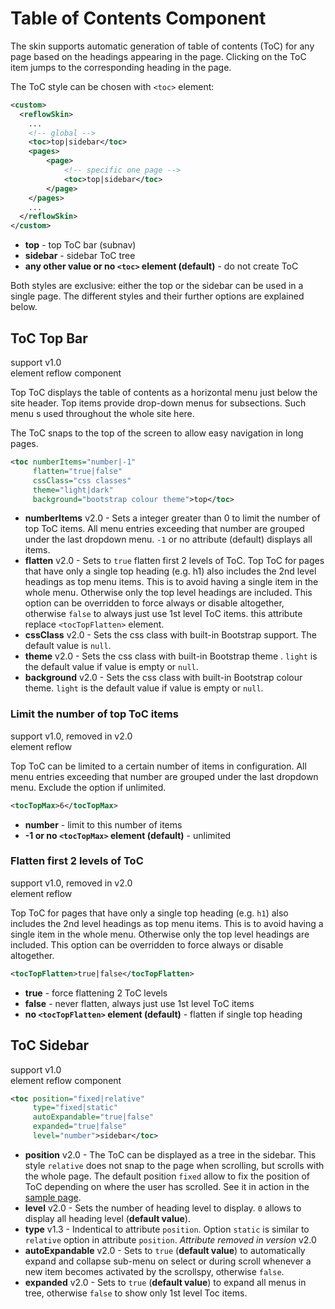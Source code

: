 # Table of Contents Component

The skin supports automatic generation of table of contents (ToC) for any page based on the headings appearing in the page. Clicking on the ToC item jumps to the corresponding heading in the page.

The ToC style can be chosen with `<toc>` element:

```xml
<custom>
  <reflowSkin>
    ...
    <!-- global -->
    <toc>top|sidebar</toc>
    <pages>
        <page>
            <!-- specific one page -->
            <toc>top|sidebar</toc>
        </page>
    </pages>
    ...
  </reflowSkin>
</custom>
```

- **top** - top ToC bar (subnav)
- **sidebar** - sidebar ToC tree
- **any other value or no `<toc>` element (default)** - do not create ToC

Both styles are exclusive: either the top or the sidebar can be used in a single page. The
different styles and their further options are explained below.

## ToC Top Bar

support <span class="badge badge-primary">v1.0</span><br/>
element <span class="badge badge-secondary">reflow</span> <span class="badge badge-info">component</span>

Top ToC displays the table of contents as a horizontal menu just below the site header. Top items provide drop-down menus for subsections. Such menu s used throughout the whole site here.

The ToC snaps to the top of the screen to allow easy navigation in long pages.

```xml
<toc numberItems="number|-1" 
     flatten="true|false"
     cssClass="css classes"
     theme="light|dark"
     background="bootstrap colour theme">top</toc>
```

- **numberItems** <span class="badge badge-light">v2.0</span> -  Sets a integer greater than 0 to limit the number of top ToC items. All menu entries exceeding that number are grouped under the last dropdown menu. `-1` or no attribute (default) displays all items.
- **flatten** <span class="badge badge-light">v2.0</span> - Sets to `true` flatten first 2 levels of ToC. Top ToC for pages that have only a single top heading (e.g. h1) also includes the 2nd level headings as top menu items. This is to avoid having a single item in the whole menu. Otherwise only the top level headings are included. This option can be overridden to force always or disable altogether, otherwise `false` to always just use 1st level ToC items. this attribute replace `<tocTopFlatten>` element.
- **cssClass** <span class="badge badge-light">v2.0</span> - Sets the css class with built-in Bootstrap support. The default value is `null`.
- **theme** <span class="badge badge-light">v2.0</span> - Sets the css class with built-in Bootstrap theme . `light` is the default value if value is empty or `null`.
- **background** <span class="badge badge-light">v2.0</span> - Sets the css class with built-in Bootstrap colour theme. `light` is the default value if value is empty or `null`.

### Limit the number of top ToC items

support <span class="badge badge-primary">v1.0</span>, removed in <span class="badge badge-danger">v2.0</span><br/>
element <span class="badge badge-secondary">reflow</span><br/>

Top ToC can be limited to a certain number of items in configuration. All menu entries exceeding
that number are grouped under the last dropdown menu. Exclude the option if unlimited.

```xml
<tocTopMax>6</tocTopMax>
```

- **number** - limit to this number of items
- **-1 or no `<tocTopMax>` element (default)** - unlimited

### Flatten first 2 levels of ToC

support <span class="badge badge-primary">v1.0</span>, removed in <span class="badge badge-danger">v2.0</span><br/>
element <span class="badge badge-secondary">reflow</span><br/>

Top ToC for pages that have only a single top heading (e.g. `h1`) also includes the 2nd level
headings as top menu items. This is to avoid having a single item in the whole menu. Otherwise
only the top level headings are included. This option can be overridden to force always or
disable altogether.

```xml
<tocTopFlatten>true|false</tocTopFlatten>
```

- **true** - force flattening 2 ToC levels
- **false** - never flatten, always just use 1st level ToC items
- **no `<tocTopFlatten>` element (default)** - flatten if single top heading

## ToC Sidebar

support <span class="badge badge-primary">v1.0</span><br/>
element <span class="badge badge-secondary">reflow</span> <span class="badge badge-info">component</span>

```xml
<toc position="fixed|relative"
     type="fixed|static"
     autoExpandable="true|false"
     expanded="true|false"
     level="number">sidebar</toc>
```

- **position** <span class="badge badge-light">v2.0</span> - The ToC can be displayed as a tree in the sidebar. This style `relative` does not snap to the page when scrolling, but scrolls with the whole page. The default position `fixed` allow to fix the position of ToC depending on where the user has scrolled. See it in action in the [sample page][toc-sidebar].
- **level** <span class="badge badge-light">v2.0</span> - Sets the number of heading level to display. `0` allows to display all heading level (**default value**).
- **type** <span class="badge badge-light">v1.3</span> - Indentical to attribute `position`. Option `static` is similar to `relative` option in attribute `position`. _Attribute removed in version_ <span class="badge badge-light">v2.0</span>
- **autoExpandable** <span class="badge badge-light">v2.0</span> - Sets to `true` (**default value**) to automatically expand and collapse sub-menu on select or during scroll whenever a new item becomes activated by the scrollspy, otherwise `false`.
- **expanded** <span class="badge badge-light">v2.0</span> - Sets to `true` (**default value**) to expand all menus in tree, otherwise `false` to show only 1st level Toc items.

[toc-sidebar]: toc-sidebar.html
